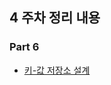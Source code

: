 ## 4 주차 정리 내용

### Part 6

  <ul>
    <li><a href="https://github.com/this-is-spear/system-design-interview/wiki/%ED%82%A4-%EA%B0%92-%EC%A0%80%EC%9E%A5%EC%86%8C-%EC%84%A4%EA%B3%84">키-값 저장소 설계</a></li>
  </ul>
